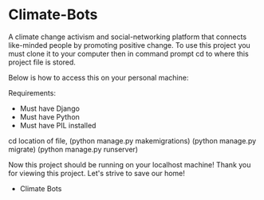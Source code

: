 # Climate-Bots
A climate change activism and social-networking platform that connects like-minded people by promoting positive change. To use this project you must clone it to your computer then in command prompt cd to where this project file is stored. 

Below is how to access this on your personal machine:  

Requirements:  
- Must have Django 
- Must have Python 
- Must have PIL installed 

cd location of file, (python manage.py makemigrations) (python manage.py migrate) (python manage.py runserver) 

Now this project should be running on your localhost machine!  Thank you for viewing this project. Let's strive to save our home!  
- Climate Bots
